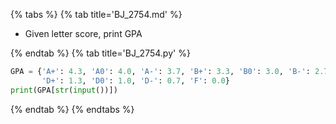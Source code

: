 {% tabs %}
{% tab title='BJ_2754.md' %}

* Given letter score, print GPA

{% endtab %}
{% tab title='BJ_2754.py' %}

```py
GPA = {'A+': 4.3, 'A0': 4.0, 'A-': 3.7, 'B+': 3.3, 'B0': 3.0, 'B-': 2.7, 'C+': 2.3, 'C0': 2.0, 'C-': 1.7,
       'D+': 1.3, 'D0': 1.0, 'D-': 0.7, 'F': 0.0}
print(GPA[str(input())])
```

{% endtab %}
{% endtabs %}